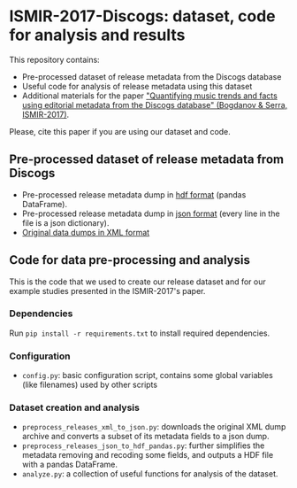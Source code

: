 # ISMIR-2017-Discogs: dataset, code for analysis and results
This repository contains:

- Pre-processed dataset of release metadata from the Discogs database
- Useful code for analysis of release metadata using this dataset
- Additional materials for the paper ["Quantifying music trends and facts using editorial metadata from the Discogs database" (Bogdanov & Serra, ISMIR-2017)](http://mtg.upf.edu/node/3828). 
 
Please, cite this paper if you are using our dataset and code.

## Pre-processed dataset of release metadata from Discogs
- Pre-processed release metadata dump in [hdf format](https://drive.google.com/file/d/0B9efYsv7Y7gpWmVuUWI0RXQtUFE/view?usp=sharing) (pandas DataFrame).
- Pre-processed release metadata dump in [json format](https://drive.google.com/file/d/0B9efYsv7Y7gpVmJEQnYxNXBhaHM/view?usp=sharing) (every line in the file is a json dictionary).
- [Original data dumps in XML format](https://data.discogs.com)

## Code for data pre-processing and analysis
This is the code that we used to create our release dataset and for our example studies presented in the ISMIR-2017's paper.

### Dependencies
Run ```pip install -r requirements.txt``` to install required dependencies.

### Configuration
- ```config.py```: basic configuration script, contains some global variables (like filenames) used by other scripts

### Dataset creation and analysis
- ```preprocess_releases_xml_to_json.py```: downloads the original XML dump archive and converts a subset of its metadata fields to a json dump.
- ```preprocess_releases_json_to_hdf_pandas.py```: further simplifies the metadata removing and recoding some fields, and outputs a HDF file with a pandas DataFrame.
- ```analyze.py```: a collection of useful functions for analysis of the dataset.
